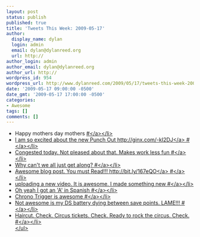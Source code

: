 ```yaml
---
layout: post
status: publish
published: true
title: 'Tweets This Week: 2009-05-17'
author:
  display_name: dylan
  login: admin
  email: dylan@dylanreed.org
  url: http://
author_login: admin
author_email: dylan@dylanreed.org
author_url: http://
wordpress_id: 954
wordpress_url: http://www.dylanreed.com/2009/05/17/tweets-this-week-2009-05-17/
date: '2009-05-17 09:00:00 -0500'
date_gmt: '2009-05-17 17:00:00 -0500'
categories:
- Awesome
tags: []
comments: []
---
```

<ul class="aktt_tweet_digest">
<li>Happy mothers day mothers <a href="http:&#47;&#47;twitter.com&#47;awesomeguy&#47;statuses&#47;1758278999">#<&#47;a><&#47;li>
<li>I am so excited about the new Punch Out <a href="http:&#47;&#47;ginx.com&#47;-kI2DJ" rel="nofollow">http:&#47;&#47;ginx.com&#47;-kI2DJ<&#47;a> <a href="http:&#47;&#47;twitter.com&#47;awesomeguy&#47;statuses&#47;1763210843">#<&#47;a><&#47;li>
<li>Congested today. Not pleased about that. Makes work less fun <a href="http:&#47;&#47;twitter.com&#47;awesomeguy&#47;statuses&#47;1773931537">#<&#47;a><&#47;li>
<li>Why can't we all just get along? <a href="http:&#47;&#47;twitter.com&#47;awesomeguy&#47;statuses&#47;1777589842">#<&#47;a><&#47;li>
<li>Awesome blog post.  You must Read!!! <a href="http:&#47;&#47;bit.ly&#47;167eQO" rel="nofollow">http:&#47;&#47;bit.ly&#47;167eQO<&#47;a> <a href="http:&#47;&#47;twitter.com&#47;awesomeguy&#47;statuses&#47;1779364194">#<&#47;a><&#47;li>
<li>uploading a new video. It is awesome. I made something new <a href="http:&#47;&#47;twitter.com&#47;awesomeguy&#47;statuses&#47;1795804650">#<&#47;a><&#47;li>
<li>Oh yeah I got an 'A' in Spanish <a href="http:&#47;&#47;twitter.com&#47;awesomeguy&#47;statuses&#47;1796389664">#<&#47;a><&#47;li>
<li>Chrono Trigger is awesome <a href="http:&#47;&#47;twitter.com&#47;awesomeguy&#47;statuses&#47;1798678361">#<&#47;a><&#47;li>
<li>Not awesome is my DS battery dying between save points. LAME!!! <a href="http:&#47;&#47;twitter.com&#47;awesomeguy&#47;statuses&#47;1799112763">#<&#47;a><&#47;li>
<li>Haircut. Check. Circus tickets. Check. Ready to rock the circus. Check. <a href="http:&#47;&#47;twitter.com&#47;awesomeguy&#47;statuses&#47;1819140639">#<&#47;a><&#47;li><br />
<&#47;ul></p>
